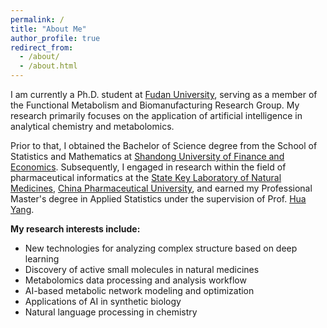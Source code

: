 ```yaml
---
permalink: /
title: "About Me"
author_profile: true
redirect_from: 
  - /about/
  - /about.html
---
```


I am currently a Ph.D. student at [Fudan University](https://www.fudan.edu.cn/), serving as a member of the Functional Metabolism and Biomanufacturing Research Group. My research primarily focuses on the application of artificial intelligence in analytical chemistry and metabolomics.

Prior to that, I obtained the Bachelor of Science degree from the School of Statistics and Mathematics at [Shandong University of Finance and Economics](https://www.sdufe.edu.cn/). Subsequently, I engaged in research within the field of pharmaceutical informatics at the [State Key Laboratory of Natural Medicines](https://sklnm.cpu.edu.cn/), [China Pharmaceutical University](https://www.cpu.edu.cn/), and earned my Professional Master's degree in Applied Statistics under the supervision of Prof. [Hua Yang](https://ygl.cpu.edu.cn/gmis5/dsfc/dsfcgrxx/D84FD2ED7B95527E0C23D4E3DC685EE6).

<strong>My research interests include:</strong>
  
<ul>
<li>New technologies for analyzing complex structure based on deep learning</li>
<li>Discovery of active small molecules in natural medicines</li>
<li>Metabolomics data processing and analysis workflow</li>
<li>AI-based metabolic network modeling and optimization</li>
<li>Applications of AI in synthetic biology</li>
<li>Natural language processing in chemistry</li>
</ul>

